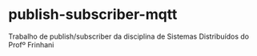 # publish-subscriber-mqtt
Trabalho de publish/subscriber da disciplina de Sistemas Distribuídos do Profº Frinhani
